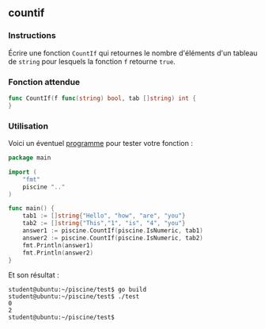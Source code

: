 ## countif

### Instructions

Écrire une fonction `CountIf` qui retournes le nombre d'éléments d'un tableau de `string` pour lesquels la fonction `f` retourne `true`.

### Fonction attendue

```go
func CountIf(f func(string) bool, tab []string) int {
}
```

### Utilisation

Voici un éventuel [programme](TODO-LINK) pour tester votre fonction :

```go
package main

import (
	"fmt"
	piscine ".."
)

func main() {
	tab1 := []string{"Hello", "how", "are", "you"}
	tab2 := []string{"This","1", "is", "4", "you"}
	answer1 := piscine.CountIf(piscine.IsNumeric, tab1)
	answer2 := piscine.CountIf(piscine.IsNumeric, tab2)
	fmt.Println(answer1)
	fmt.Println(answer2)
}
```

Et son résultat :

```console
student@ubuntu:~/piscine/test$ go build
student@ubuntu:~/piscine/test$ ./test
0
2
student@ubuntu:~/piscine/test$
```

